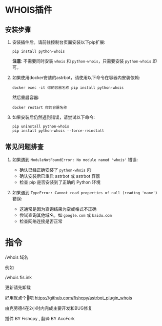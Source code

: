 # WHOIS插件

## 安装步骤

1. 安装插件后，请前往控制台页面安装以下pip扩展:
   ```
   pip install python-whois
   ```
   
   **注意**: 不需要同时安装 `whois` 和 `python-whois`，只需要安装 `python-whois` 即可。

2. 如果使用docker安装的astrbot，请使用以下命令在容器内安装依赖:
   ```
   docker exec -it 你的容器名称 pip install python-whois
   ```
   然后重启容器:
   ```
   docker restart 你的容器名称
   ```

3. 如果安装后仍然遇到错误，请尝试以下命令:
   ```
   pip uninstall python-whois
   pip install python-whois --force-reinstall
   ```

## 常见问题排查

1. 如果遇到 `ModuleNotFoundError: No module named 'whois'` 错误:
   - 确认已经正确安装了 `python-whois` 包
   - 确认安装后已重启 astrbot 或 astrbot 容器
   - 检查 pip 是否安装到了正确的 Python 环境

2. 如果遇到 `TypeError: Cannot read properties of null (reading 'name')` 错误:
   - 这通常是因为查询结果为空或格式不正确
   - 尝试查询其他域名，如 `google.com` 或 `baidu.com`
   - 检查网络连接是否正常

# 指令

/whois 域名

例如

/whois fis.ink

更新请先卸载

好用就点个🌟吧 https://github.com/fishcpy/astrbot_plugin_whois

由克劳德4在2小时内完成主要开发和BUG修复

插件 BY Fishcpy , 翻译 BY AcoFork